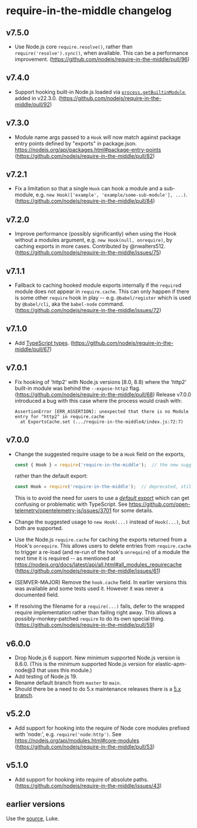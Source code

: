 # require-in-the-middle changelog

## v7.5.0

- Use Node.js core `require.resolve()`, rather than `require('resolve').sync()`, when available.
  This can be a performance improvement.
  (https://github.com/nodejs/require-in-the-middle/pull/96)

## v7.4.0

- Support hooking built-in Node.js loaded via
  [`process.getBuiltinModule`](https://nodejs.org/api/all.html#all_process_processgetbuiltinmoduleid),
  added in v22.3.0.
  (https://github.com/nodejs/require-in-the-middle/pull/92)

## v7.3.0

- Module name args passed to a `Hook` will now match against package
  entry points defined by "exports" in package.json.
  https://nodejs.org/api/packages.html#package-entry-points
  (https://github.com/nodejs/require-in-the-middle/pull/82)


## v7.2.1

- Fix a limitation so that a single `Hook` can hook a module and a sub-module,
  e.g. `new Hook(['example', 'example/some-sub-module'], ...)`.
  (https://github.com/nodejs/require-in-the-middle/pull/84)


## v7.2.0

- Improve performance (possibly significantly) when using the Hook without
  a modules argument, e.g. `new Hook(null, onrequire)`, by caching exports
  in more cases. Contributed by @nwalters512.
  (https://github.com/nodejs/require-in-the-middle/issues/75)


## v7.1.1

- Fallback to caching hooked module exports internally if the `require`d
  module does not appear in `require.cache`. This can only happen if there
  is some other `require` hook in play -- e.g. `@babel/register` which is
  used by `@babel/cli`, aka the `babel-node` command.
  (https://github.com/nodejs/require-in-the-middle/issues/72)


## v7.1.0

- Add [TypeScript types](./types/index.d.ts).
  (https://github.com/nodejs/require-in-the-middle/pull/67)


## v7.0.1

- Fix hooking of 'http2' with Node.js versions [8.0, 8.8) where the 'http2'
  built-in module was behind the `--expose-http2` flag.
  (https://github.com/nodejs/require-in-the-middle/pull/68)
  Release v7.0.0 introduced a bug with this case where the process would crash with:

    ```
    AssertionError [ERR_ASSERTION]: unexpected that there is no Module entry for "http2" in require.cache
      at ExportsCache.set (.../require-in-the-middle4/index.js:72:7)
    ```

## v7.0.0

- Change the suggested require usage to be a `Hook` field on the exports,

  ```js
  const { Hook } = require('require-in-the-middle');  // the new suggested way
  ```

  rather than the default export:

  ```js
  const Hook = require('require-in-the-middle');  // deprecated, still supported for backward compat
  ```

  This is to avoid the need for users to use a [*default* export](https://www.typescriptlang.org/docs/handbook/declaration-files/templates/module-d-ts.html#default-exports)
  which can get confusing or problematic with TypeScript. See
  https://github.com/open-telemetry/opentelemetry-js/issues/3701 for some
  details.

- Change the suggested usage to `new Hook(...)` instead of `Hook(...)`, but
  both are supported.

- Use the Node.js `require.cache` for caching the exports returned from a
  Hook's `onrequire`. This allows users to delete entries from `require.cache`
  to trigger a re-load (and re-run of the hook's `onrequire`) of a module the
  next time it is required -- as mentioned at
  https://nodejs.org/docs/latest/api/all.html#all_modules_requirecache
  (https://github.com/nodejs/require-in-the-middle/issues/61)

- (SEMVER-MAJOR) Remove the `hook.cache` field. In earlier versions this was
  available and some tests used it. However it was never a documented field.

- If resolving the filename for a `require(...)` fails, defer to the wrapped
  require implementation rather than failing right away. This allows a
  possibly-monkey-patched `require` to do its own special thing.
  (https://github.com/nodejs/require-in-the-middle/pull/59)

## v6.0.0

- Drop Node.js 6 support. New minimum supported Node.js version is 8.6.0.
  (This is the minimum supported Node.js version for elastic-apm-node@3 that uses
  this module.)
- Add testing of Node.js 19.
- Rename default branch from `master` to `main`.
- Should there be a need to do 5.x maintenance releases there is a
  [5.x branch](https://github.com/nodejs/require-in-the-middle/tree/5.x).

## v5.2.0

- Add support for hooking into the require of Node core modules prefixed with
  'node:', e.g. `require('node:http')`. See https://nodejs.org/api/modules.html#core-modules
  (https://github.com/nodejs/require-in-the-middle/pull/53)

## v5.1.0

- Add support for hooking into require of absolute paths.
  (https://github.com/nodejs/require-in-the-middle/issues/43)

## earlier versions

Use the [source](https://github.com/nodejs/require-in-the-middle/commits/), Luke.
